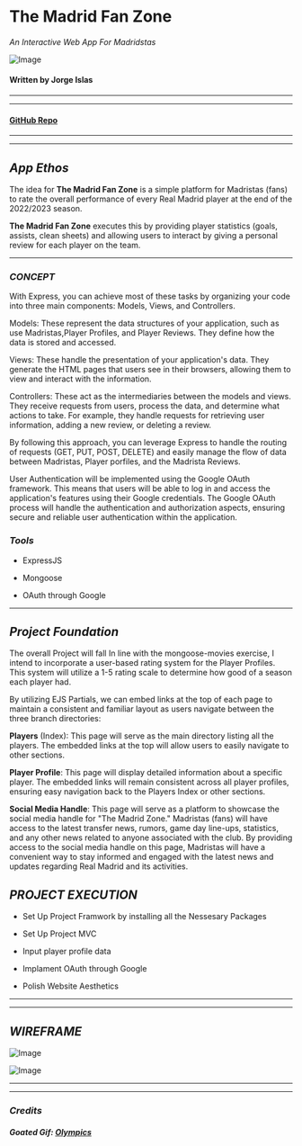 # **The Madrid Fan Zone**
####
_An Interactive Web App For Madridstas_

![Image](h[ttps://media4.giphy.com/media/ocAzqRep3bLitRTmKP/giphy.gif?cid=6c09b952s3t9xrnrevgvdpttmn5k9thpklpvrvbov7dewm5p&ep=v1_gifs_search&rid=giphy.gif&ct=g](https://img.olympicchannel.com/images/image/private/t_s_pog_staticContent_hero_xl_2x/f_auto/primary/pyqaawxxfwzeiib35hsm)](https://img.olympicchannel.com/images/image/private/t_s_w2440/t_s_16_9_g_auto/f_auto/primary/pyqaawxxfwzeiib35hsm))

#### Written by Jorge Islas


***
***
#### [**GitHub Repo**](https://github.com/Jorgeislas97/The_Madrid_Fan_Zone)

***
***
## _**App Ethos**_


The idea for **The Madrid Fan Zone** is a simple platform for Madristas (fans) to rate the overall performance of every Real Madrid player at the end of the 2022/2023 season.

 **The Madrid Fan Zone**  executes this by providing player statistics (goals, assists, clean sheets) and allowing users to interact by giving a personal review for each player on the team.

***
### _**CONCEPT**_

With Express, you can achieve most of these tasks by organizing your code into three main components: Models, Views, and Controllers.

Models: These represent the data structures of your application, such as use Madristas,Player Profiles, and Player Reviews. They define how the data is stored and accessed.

Views: These handle the presentation of your application's data. They generate the HTML pages that users see in their browsers, allowing them to view and interact with the information.

Controllers: These act as the intermediaries between the models and views. They receive requests from users, process the data, and determine what actions to take. For example, they handle requests for retrieving user information, adding a new review, or deleting a review.

By following this approach, you can leverage Express to handle the routing of requests (GET, PUT, POST, DELETE) and easily manage the flow of data between Madristas, Player porfiles, and the Madrista Reviews.

User Authentication will be implemented using the Google OAuth framework. This means that users will be able to log in and access the application's features using their Google credentials. The Google OAuth process will handle the authentication and authorization aspects, ensuring secure and reliable user authentication within the application.

### _**Tools**_
- ExpressJS
-  Mongoose

- OAuth through Google
***
## _**Project Foundation**_

The overall Project will fall In line with the mongoose-movies exercise, I intend to incorporate a user-based rating system for the Player Profiles. This system will utilize a 1-5 rating scale to determine how good of a season each player had.

By utilizing EJS Partials, we can embed links at the top of each page to maintain a consistent and familiar layout as users navigate between the three branch directories:

**Players** (Index): This page will serve as the main directory listing all the players. The embedded links at the top will allow users to easily navigate to other sections.

**Player Profile**: This page will display detailed information about a specific player. The embedded links will remain consistent across all player profiles, ensuring easy navigation back to the Players Index or other sections.

**Social Media Handle**: This page will serve as a platform to showcase the social media handle for "The Madrid Zone." Madristas (fans) will have access to the latest transfer news, rumors, game day line-ups, statistics, and any other news related to anyone associated with the club.
By providing access to the social media handle on this page, Madristas will have a convenient way to stay informed and engaged with the latest news and updates regarding Real Madrid and its activities.



## **_PROJECT EXECUTION_**

- Set Up Project Framwork by installing all the Nessesary Packages 

- Set Up Project MVC
- Input player profile data
- Implament OAuth through Google
- Polish Website Aesthetics
***
***
## **_WIREFRAME_**

![Image](https://i.imgur.com/V52Vpgl.png)



![Image](https://i.imgur.com/hJFprBn.png)



***
***
### _**Credits**_
##### Goated Gif: [Olympics]([https://tenor.com/view/real-madrid-gif-25803066](https://olympics.com/en/news/uefa-champions-league-ucl-winners-list-football-club-teams))
